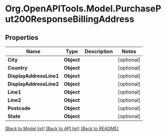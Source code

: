 # Org.OpenAPITools.Model.PurchasePut200ResponseBillingAddress

## Properties

Name | Type | Description | Notes
------------ | ------------- | ------------- | -------------
**City** | **Object** |  | [optional] 
**Country** | **Object** |  | [optional] 
**DisplayAddressLine1** | **Object** |  | [optional] 
**DisplayAddressLine2** | **Object** |  | [optional] 
**Line1** | **Object** |  | [optional] 
**Line2** | **Object** |  | [optional] 
**Postcode** | **Object** |  | [optional] 
**State** | **Object** |  | [optional] 

[[Back to Model list]](../README.md#documentation-for-models) [[Back to API list]](../README.md#documentation-for-api-endpoints) [[Back to README]](../README.md)

